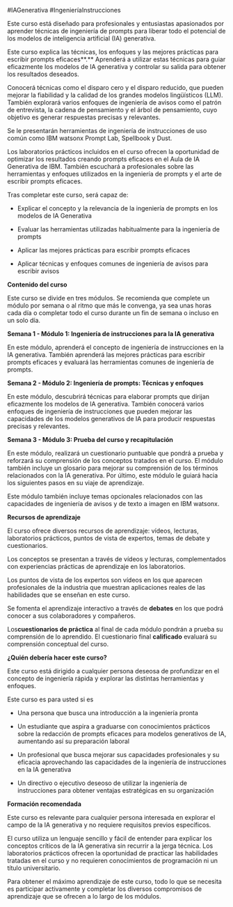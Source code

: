 
#IAGenerativa #IngenieríaInstrucciones


Este curso está diseñado para profesionales y entusiastas apasionados por aprender técnicas de ingeniería de prompts para liberar todo el potencial de los modelos de inteligencia artificial (IA) generativa.

Este curso explica las técnicas, los enfoques y las mejores prácticas para escribir prompts eficaces**.** Aprenderá a utilizar estas técnicas para guiar eficazmente los modelos de IA generativa y controlar su salida para obtener los resultados deseados.

Conocerá técnicas como el disparo cero y el disparo reducido, que pueden mejorar la fiabilidad y la calidad de los grandes modelos lingüísticos (LLM). También explorará varios enfoques de ingeniería de avisos como el patrón de entrevista, la cadena de pensamiento y el árbol de pensamiento, cuyo objetivo es generar respuestas precisas y relevantes.

Se le presentarán herramientas de ingeniería de instrucciones de uso común como IBM watsonx Prompt Lab, Spellbook y Dust.

Los laboratorios prácticos incluidos en el curso ofrecen la oportunidad de optimizar los resultados creando prompts eficaces en el Aula de IA Generativa de IBM. También escuchará a profesionales sobre las herramientas y enfoques utilizados en la ingeniería de prompts y el arte de escribir prompts eficaces.

Tras completar este curso, será capaz de:

- Explicar el concepto y la relevancia de la ingeniería de prompts en los modelos de IA Generativa
    
- Evaluar las herramientas utilizadas habitualmente para la ingeniería de prompts
    
- Aplicar las mejores prácticas para escribir prompts eficaces
    
- Aplicar técnicas y enfoques comunes de ingeniería de avisos para escribir avisos
    

**Contenido del curso**

Este curso se divide en tres módulos. Se recomienda que complete un módulo por semana o al ritmo que más le convenga, ya sea unas horas cada día o completar todo el curso durante un fin de semana o incluso en un solo día.

**Semana 1 - Módulo 1: Ingeniería de instrucciones para la IA generativa**

En este módulo, aprenderá el concepto de ingeniería de instrucciones en la IA generativa. También aprenderá las mejores prácticas para escribir prompts eficaces y evaluará las herramientas comunes de ingeniería de prompts.

**Semana 2 - Módulo 2: Ingeniería de prompts: Técnicas y enfoques**

En este módulo, descubrirá técnicas para elaborar prompts que dirijan eficazmente los modelos de IA generativa. También conocerá varios enfoques de ingeniería de instrucciones que pueden mejorar las capacidades de los modelos generativos de IA para producir respuestas precisas y relevantes.

**Semana 3 - Módulo 3: Prueba del curso y recapitulación**

En este módulo, realizará un cuestionario puntuable que pondrá a prueba y reforzará su comprensión de los conceptos tratados en el curso. El módulo también incluye un glosario para mejorar su comprensión de los términos relacionados con la IA generativa. Por último, este módulo le guiará hacia los siguientes pasos en su viaje de aprendizaje.

Este módulo también incluye temas opcionales relacionados con las capacidades de ingeniería de avisos y de texto a imagen en IBM watsonx.

**Recursos de aprendizaje**

El curso ofrece diversos recursos de aprendizaje: vídeos, lecturas, laboratorios prácticos, puntos de vista de expertos, temas de debate y cuestionarios.

Los conceptos se presentan a través de vídeos y lecturas, complementados con experiencias prácticas de aprendizaje en los laboratorios.

Los puntos de vista de los expertos son vídeos en los que aparecen profesionales de la industria que muestran aplicaciones reales de las habilidades que se enseñan en este curso.

Se fomenta el aprendizaje interactivo a través de **debates** en los que podrá conocer a sus colaboradores y compañeros.

Los**cuestionarios de práctica** al final de cada módulo pondrán a prueba su comprensión de lo aprendido. El cuestionario final **calificado** evaluará su comprensión conceptual del curso.

**¿Quién debería hacer este curso?**

Este curso está dirigido a cualquier persona deseosa de profundizar en el concepto de ingeniería rápida y explorar las distintas herramientas y enfoques.

Este curso es para usted si es

- Una persona que busca una introducción a la ingeniería pronta
    
- Un estudiante que aspira a graduarse con conocimientos prácticos sobre la redacción de prompts eficaces para modelos generativos de IA, aumentando así su preparación laboral
    
- Un profesional que busca mejorar sus capacidades profesionales y su eficacia aprovechando las capacidades de la ingeniería de instrucciones en la IA generativa
    
- Un directivo o ejecutivo deseoso de utilizar la ingeniería de instrucciones para obtener ventajas estratégicas en su organización
    

**Formación recomendada**

Este curso es relevante para cualquier persona interesada en explorar el campo de la IA generativa y no requiere requisitos previos específicos.

El curso utiliza un lenguaje sencillo y fácil de entender para explicar los conceptos críticos de la IA generativa sin recurrir a la jerga técnica. Los laboratorios prácticos ofrecen la oportunidad de practicar las habilidades tratadas en el curso y no requieren conocimientos de programación ni un título universitario.

Para obtener el máximo aprendizaje de este curso, todo lo que se necesita es participar activamente y completar los diversos compromisos de aprendizaje que se ofrecen a lo largo de los módulos.



